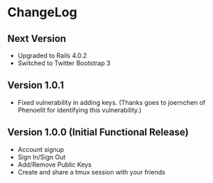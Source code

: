 # ChangeLog

## Next Version

* Upgraded to Rails 4.0.2
* Switched to Twitter Bootstrap 3

## Version 1.0.1

* Fixed vulnerability in adding keys. (Thanks goes to joernchen of Phenoelit
  for identifying this vulnerability.)

## Version 1.0.0 (Initial Functional Release)

* Account signup
* Sign In/Sign Out
* Add/Remove Public Keys
* Create and share a tmux session with your friends
